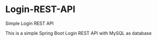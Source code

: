 # Login-REST-API
Simple Login REST API

This is a simple Spring Boot Login REST API with MySQL as database
